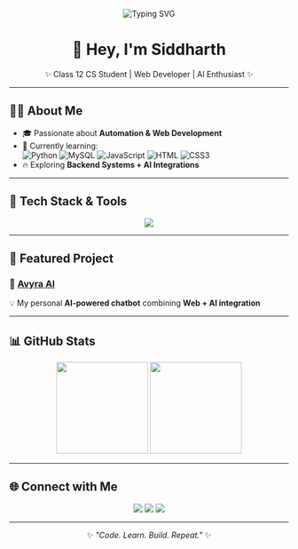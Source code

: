<!-- Typing SVG -->
<p align="center">
  <img src="https://readme-typing-svg.herokuapp.com?font=Fira+Code&size=26&pause=1000&color=ff0004&center=true&vCenter=true&width=600&lines=💻+Web+Developer;🎓+Class+12+CS+Student;🚀+Exploring+Python+%26+MySQL" alt="Typing SVG" />
</p>

<h1 align="center">👋 Hey, I'm Siddharth</h1>
<p align="center">✨ Class 12 CS Student | Web Developer | AI Enthusiast ✨</p>

---

## 🧑‍💻 About Me  
- 🎓 Passionate about **Automation & Web Development**  
- 🌱 Currently learning:  
  ![Python](https://img.shields.io/badge/Python-3776AB?style=flat-square&logo=python&logoColor=white) 
  ![MySQL](https://img.shields.io/badge/MySQL-4479A1?style=flat-square&logo=mysql&logoColor=white) 
  ![JavaScript](https://img.shields.io/badge/JavaScript-F7DF1E?style=flat-square&logo=javascript&logoColor=black) 
  ![HTML](https://img.shields.io/badge/HTML5-E34F26?style=flat-square&logo=html5&logoColor=white) 
  ![CSS3](https://img.shields.io/badge/CSS3-1572B6?style=flat-square&logo=css3&logoColor=white)  
- 🔥 Exploring **Backend Systems + AI Integrations**  

---

## 🚀 Tech Stack & Tools  
<p align="center">
  <img src="https://skillicons.dev/icons?i=python,mysql,js,html,css,vscode,github,git" />
</p>

---

## 📌 Featured Project  
### 🔹 [Avyra AI](https://avyra-ai.onrender.com/)  
💡 My personal **AI-powered chatbot** combining **Web + AI integration**  

---

## 📊 GitHub Stats  
<p align="center">
  <img src="https://github-readme-stats.vercel.app/api?username=Siddharthxd99&show_icons=true&theme=omni&hide_border=true" height="165"/>
  <img src="https://github-readme-streak-stats.herokuapp.com?user=Siddharthxd99&theme=omni&hide_border=true" height="165"/>
</p>

---

## 🌐 Connect with Me  
<p align="center">
  <a href="https://github.com/Siddharthxd99"><img src="https://img.shields.io/badge/GitHub-181717?style=flat&logo=github&logoColor=white"/></a>
  <a href="https://avyra-ai.onrender.com/"><img src="https://img.shields.io/badge/AvyraAI-ff4088?style=flat&logo=vercel&logoColor=white"/></a>
  <a href="https://discord.com/897798897030795294/"><img src="https://img.shields.io/badge/Discord-5865F2?style=flat&logo=discord&logoColor=white"/></a>
</p>

---

<p align="center">✨ <i>"Code. Learn. Build. Repeat."</i> ✨</p>
